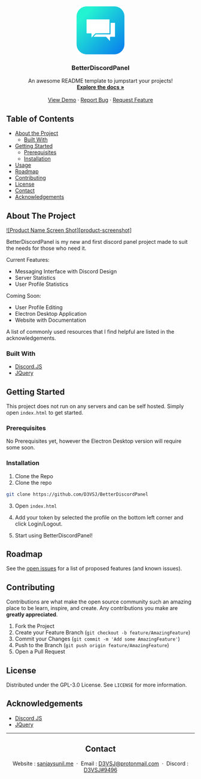 <!-- PROJECT LOGO -->
<br />
<p align="center">
  <a href="https://github.com/D3VSJ/BetterDiscordPanel">
    <img src="assets/images/betterdiscordpanel.png" alt="Logo" width="128" height="128">
  </a>

  <h3 align="center">BetterDiscordPanel</h3>

  <p align="center">
    An awesome README template to jumpstart your projects!
    <br />
    <a href="https://github.com/D3VSJ/BetterDiscordPanel"><strong>Explore the docs »</strong></a>
    <br />
    <br />
    <a href="https://github.com/D3VSJ/BetterDiscordPanel">View Demo</a>
    ·
    <a href="https://github.com/D3VSJ/BetterDiscordPanel/issues">Report Bug</a>
    ·
    <a href="https://github.com/D3VSJ/BetterDiscordPanel/suggestions">Request Feature</a>
  </p>
</p>

<!-- TABLE OF CONTENTS -->
## Table of Contents

* [About the Project](#about-the-project)
  * [Built With](#built-with)
* [Getting Started](#getting-started)
  * [Prerequisites](#prerequisites)
  * [Installation](#installation)
* [Usage](#usage)
* [Roadmap](#roadmap)
* [Contributing](#contributing)
* [License](#license)
* [Contact](#contact)
* [Acknowledgements](#acknowledgements)

<!-- ABOUT THE PROJECT -->
## About The Project

[![Product Name Screen Shot][product-screenshot]](https://example.com)

BetterDiscordPanel is my new and first discord panel project made to suit the needs for those who need it. 

Current Features:
* Messaging Interface with Discord Design
* Server Statistics
* User Profile Statistics 

Coming Soon:
* User Profile Editing
* Electron Desktop Application
* Website with Documentation

A list of commonly used resources that I find helpful are listed in the acknowledgements.

### Built With

* [Discord.JS]()
* [JQuery](https://jquery.com)

## Getting Started

This project does not run on any servers and can be self hosted. Simply open ```index.html``` to get started.

### Prerequisites

No Prerequisites yet, however the Electron Desktop version will require some soon.

### Installation

1. Clone the Repo
2. Clone the repo
```sh
git clone https://github.com/D3VSJ/BetterDiscordPanel
```
3. Open ```index.html```

4. Add your token by selected the profile on the bottom left corner and click Login/Logout.

5. Start using BetterDiscordPanel!

<!-- USAGE EXAMPLES 
## Usage

Usage info here 

_For more examples, please refer to the [Documentation](https://example.com)_

--> 

<!-- ROADMAP -->
## Roadmap

See the [open issues](https://github.com/D3VSJ/BetterDiscordPanel/issues) for a list of proposed features (and known issues).

<!-- CONTRIBUTING -->
## Contributing

Contributions are what make the open source community such an amazing place to be learn, inspire, and create. Any contributions you make are **greatly appreciated**.

1. Fork the Project
2. Create your Feature Branch (`git checkout -b feature/AmazingFeature`)
3. Commit your Changes (`git commit -m 'Add some AmazingFeature'`)
4. Push to the Branch (`git push origin feature/AmazingFeature`)
5. Open a Pull Request

<!-- LICENSE -->
## License

Distributed under the GPL-3.0 License. See `LICENSE` for more information.

<!-- ACKNOWLEDGEMENTS -->
## Acknowledgements
* [Discord JS]()
* [JQuery](https://jquery.com)

---

<div align="center">

## Contact 

Website : [sanjaysunil.me](https://sanjaysunil.me) &nbsp;&middot;&nbsp;
Email : [D3VSJ@protonmail.com](mailto:D3VSJprotonmail.com) &nbsp;&middot;&nbsp;
Discord : [D3VSJ#9496](https://discordapp.com/users/732336924559278181)

</div>





